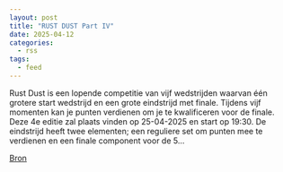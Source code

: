 ```yaml
---
layout: post
title: "RUST DUST Part IV"
date: 2025-04-12
categories: 
  - rss
tags: 
  - feed
---
```


<p>Rust Dust is een lopende competitie van vijf wedstrijden waarvan &eacute;&eacute;n grotere start wedstrijd en een grote eindstrijd met finale. Tijdens vijf momenten kan je punten verdienen om je te kwalificeren voor de finale. Deze 4e editie zal plaats vinden op 25-04-2025 en start op 19:30. De eindstrijd heeft twee elementen; een reguliere set om punten mee te verdienen en een finale component voor de 5&hellip;</p>
<p><a href="https://www.klimkalender.nl/comp/rust-dust-part-iv/" rel="noopener noreferrer" target="_blank">Bron</a></p>
